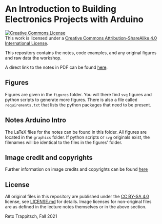# An Introduction to Building Electronics Projects with Arduino

<a rel="license" href="http://creativecommons.org/licenses/by-sa/4.0/"><img alt="Creative Commons License" style="border-width:0" src="https://i.creativecommons.org/l/by-sa/4.0/88x31.png" /></a><br />This work is licensed under a <a rel="license" href="http://creativecommons.org/licenses/by-sa/4.0/">Creative Commons Attribution-ShareAlike 4.0 International License</a>.

This repository contains
the notes,
code examples,
and any original figures and raw data
the workshop.

A direct link to the notes
in PDF can be found
[here](https://raw.githubusercontent.com/galactic-forensics/workshop_arduino_electronics/main/notes_arduino_intro/main_arduino_intro.pdf).

## Figures

Figures are given
in the `figures` folder.
You will there find
`svg` figures
and python scripts 
to generate more figures.
There is also a file
called `requirements.txt`
that lists the python packages
that need to be present.

## Notes Arduino Intro

The LaTeX files for the notes
can be found in this folder.
All figures are located
in the `graphics` folder.
If python scripts or `svg` originals exist,
the filenames will be identical
to the files in the figures' folder.


## Image credit and copyrights

Further information on image credits
and copyrights can be found
[here](CREDIT.md)


## License

All original files in this repository
are published under the 
[CC BY-SA 4.0](https://creativecommons.org/licenses/by-sa/4.0/)
license,
see [LICENSE.md](LICENSE.md) for details.
Image licenses for non-original files
are as defined in the lecture notes themselves
or in the above section.

Reto Trappitsch, Fall 2021
